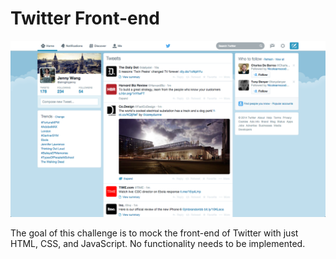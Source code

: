 # Twitter Front-end

![Screenshot](/images/twitter-screenshot.png?raw=true "Twitter screenshot")

The goal of this challenge is to mock the front-end of Twitter with just HTML, CSS, and JavaScript. No functionality needs to be implemented.